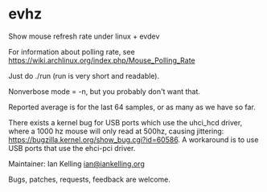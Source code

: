 # evhz

Show mouse refresh rate under linux + evdev

For information about polling rate, see https://wiki.archlinux.org/index.php/Mouse_Polling_Rate

Just do ./run (run is very short and readable).

Nonverbose mode = -n, but you probably don't want that.

Reported average is for the last 64 samples, or as many as we have so far.

There exists a kernel bug for USB ports which use the uhci_hcd driver,
where a 1000 hz mouse will only read at 500hz, causing jittering:
https://bugzilla.kernel.org/show_bug.cgi?id=60586. A workaround is to
use USB ports that use the ehci-pci driver.

Maintainer: Ian Kelling <ian@iankelling.org>

Bugs, patches, requests, feedback are welcome.
